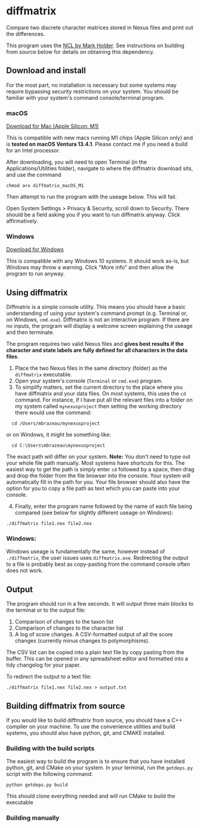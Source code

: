 # diffmatrix
Compare two discrete character matrices stored in Nexus files and print out the differences.

This program uses the [NCL by Mark Holder](https://github.com/mtholder/ncl). See instructions on building from source below for details on obtaining this dependency.

## Download and install
For the most part, no installation is necessary but some systems may require bypassing security restrictions on your system. You should be familiar with your system's command console/terminal program.

### macOS
[Download for Mac (Apple Silicon: M1)](https://github.com/mbrazeau/diffmatrix/releases/download/v2.0/diffmatrix_macOS_M1)

This is compatible with new macs running M1 chips (Apple Silicon only) and is **tested on macOS Ventura 13.4.1**. Please contact me if you need a build for an Intel processor.

After downloading, you will need to open Terminal (in the Applications/Utilities folder), navigate to where the diffmatrix download sits, and use the command

`chmod a+x diffmatrix_macOS_M1`

Then attempt to run the program with the useage below. This will fail.

Open System Settings > Privacy & Security, scroll down to Security. There should be a field asking you if you want to run diffmatrix anyway. Click affirmatively.

### Windows
[Download for Windows](https://github.com/mbrazeau/diffmatrix/releases/download/v2.0/diffmatrix_Winx86.exe)

This is compatible with any Windows 10 systems. It should work as-is, but Windows may throw a warning. Click "More info" and then allow the program to run anyway.

## Using diffmatrix

Diffmatrix is a simple console utility. This means you should have a basic understanding of using your system's command prompt (e.g. Terminal or, on Windows, `cmd.exe`). 
Diffmatrix is not an interactive program. 
If there are no inputs, the program will display a welcome screen explaining the useage and then terminate.


The program requires two valid Nexus files and **gives best results if the character and state labels are fully defined for all characters in the data files**. 


1. Place the two Nexus files in the same directory (folder) as the `diffmatrix` executable.
2. Open your system's console (`Terminal` or `cmd.exe`) program.
3. To simplify matters, set the current directory to the place where you have diffmatrix and your data files. On most systems, this uses the `cd` command. For instance, if I have put all the relevant files into a folder on my system called `mynexusproject` then setting the working directory there would use the command:

```
  cd /Users/mbrazeau/mynexusproject
```

or on Windows, it might be something like:

```
  cd C:\Users\mbrazeau\mynexusproject
```

The exact path will differ on your system. 
**Note:** You don't need to type out your whole file path manually.
Most systems have shortcuts for this.
The easiest way to get the path is simply enter `cd` followed by a space, then drag and drop the folder from the file browser into the console. 
Your system will automatically fill in the path for you.
Your file browser should also have the option for you to copy a file path as text which you can paste into your console.


4. Finally, enter the program name followed by the name of each file being compared (see below for slightly different useage on Windows):

```
./diffmatrix file1.nex file2.nex
```

### Windows:
Windows useage is fundamentally the same, however instead of `./diffmatrix`, the user issues uses `diffmatrix.exe`. Redirecting the output to a file is probably best as copy-pasting from the command console often does not work.


## Output
The program should run in a few seconds. It will output three main blocks to the terminal or to the output file:

1. Comparison of changes to the taxon list
2. Comparison of changes to the character list
3. A log of score changes. A CSV-formatted output of all the score changes (currently minus changes to polymorphisms).

The CSV list can be copied into a plain text file by copy pasting from the buffer. This can be opened in any spreadsheet editor and formatted into a tidy changelog for your paper.


To redirect the output to a text file:
```
./diffmatrix file1.nex file2.nex > output.txt
```

## Building diffmatrix from source
If you would like to build diffmatrix from source, you should have a C++ compiler on your machine. To use the convenience utilities and build systems, you should also have python, git, and CMAKE installed. 

### Building with the build scripts
The easiest way to build the program is to ensure that you have installed python, git, and CMake on your system. In your terminal, run the `getdeps.py` script with the following command:

```python getdeps.py build```

This should clone everything needed and will run CMake to build the executable

### Building manually

